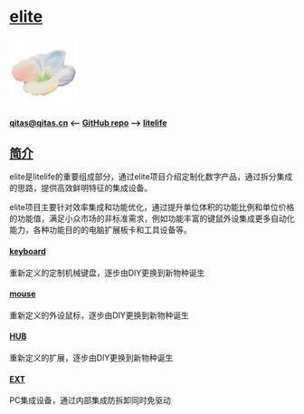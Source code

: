 ﻿# [elite](https://github.com/lite-life/elite) 

[![sites](litelife/litelife.png)](http://www.litelife.cc)

#### qitas@qitas.cn <-- [GitHub repo](https://github.com/lite-life/litelife) --> [litelife](http://elite.litelife.cc) 

## [简介](https://github.com/lite-life/elite/wiki) 

elite是litelife的重要组成部分，通过elite项目介绍定制化数字产品，通过拆分集成的思路，提供高效鲜明特征的集成设备。

elite项目主要针对效率集成和功能优化，通过提升单位体积的功能比例和单位价格的功能值，满足小众市场的非标准需求，例如功能丰富的键鼠外设集成更多自动化能力，各种功能目的的电脑扩展板卡和工具设备等。


#### [keyboard](keyboard/)

重新定义的定制机械键盘，逐步由DIY更换到新物种诞生

#### [mouse](mouse/)

重新定义的外设鼠标，逐步由DIY更换到新物种诞生

#### [HUB](hub/)

重新定义的扩展，逐步由DIY更换到新物种诞生

#### [EXT](ext/)

PC集成设备，通过内部集成防拆卸同时免驱动